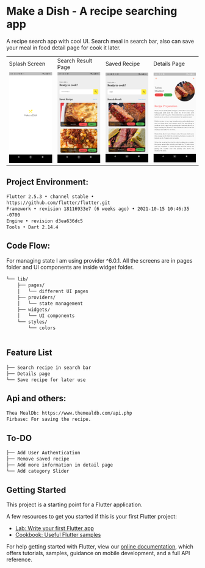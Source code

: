 # Make a Dish - A recipe searching app

<p>
  A recipe search app with cool UI. Search meal in search bar, also can save your meal in food detail page for cook it later.
</p>

<table>
  <tr>
    <td>Splash Screen</td>
     <td>Search Result Page</td>
     <td>Saved Recipe</td>
     <td>Details Page</td>
  </tr>
  <tr>
    <td><img src="https://raw.githubusercontent.com/ZRShamim/recipe_search-_app/main/assets/screenshots/splash_screen.png" width=270 ></td>
    <td><img src="https://raw.githubusercontent.com/ZRShamim/recipe_search-_app/main/assets/screenshots/save_page.png" width=270 ></td>
    <td><img src="https://raw.githubusercontent.com/ZRShamim/recipe_search-_app/main/assets/screenshots/search_recipe_page.png" width=270 ></td>
    <td><img src="https://raw.githubusercontent.com/ZRShamim/recipe_search-_app/main/assets/screenshots/recipe_details.png" width=270 ></td>
  </tr>
 </table>

## Project Environment:
```
Flutter 2.5.3 • channel stable • https://github.com/flutter/flutter.git
Framework • revision 18116933e7 (6 weeks ago) • 2021-10-15 10:46:35 -0700
Engine • revision d3ea636dc5
Tools • Dart 2.14.4
```

## Code Flow:
For managing state I am using provider ^6.0.1. All the screens are in pages folder and UI components are inside widget folder.

```
└── lib/
    ├── pages/
    │   └── different UI pages
    ├── providers/
    │   └── state management
    ├── widgets/
    │   └── UI components
    └── styles/
        └── colors
    
```
## Feature List
```
├── Search recipe in search bar
├── Details page
└── Save recipe for later use

```

## Api and others: 
```
Thea MealDb: https://www.themealdb.com/api.php
Firbase: For saving the recipe.
```

## To-DO
```
├── Add User Authentication
├── Remove saved recipe
├── Add more information in detail page
└── Add category Slider
```

## Getting Started

This project is a starting point for a Flutter application.

A few resources to get you started if this is your first Flutter project:

- [Lab: Write your first Flutter app](https://flutter.dev/docs/get-started/codelab)
- [Cookbook: Useful Flutter samples](https://flutter.dev/docs/cookbook)

For help getting started with Flutter, view our
[online documentation](https://flutter.dev/docs), which offers tutorials,
samples, guidance on mobile development, and a full API reference.
